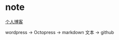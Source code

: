 # note

[个人博客](https://guanhui07.github.io/blog/)


wordpress -> Octopress -> markdown 文本 -> github
